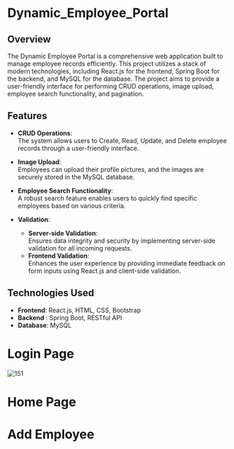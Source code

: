 # Dynamic_Employee_Portal

## Overview
The Dynamic Employee Portal is a comprehensive web application built to manage employee records efficiently. This project utilizes a stack of modern technologies, including React.js for the frontend, Spring Boot for the backend, and MySQL for the database. The project aims to provide a user-friendly interface for performing CRUD operations, image upload, employee search functionality, and pagination.

## Features

- **CRUD Operations**:  
   The system allows users to Create, Read, Update, and Delete employee records through a user-friendly interface.

- **Image Upload**:  
   Employees can upload their profile pictures, and the images are securely stored in the MySQL database.

- **Employee Search Functionality**:  
   A robust search feature enables users to quickly find specific employees based on various criteria.

- **Validation**:
   - **Server-side Validation**:  
     Ensures data integrity and security by implementing server-side validation for all incoming requests.
   - **Frontend Validation**:  
     Enhances the user experience by providing immediate feedback on form inputs using React.js and client-side validation.

## Technologies Used 

- **Frontend**: React.js, HTML, CSS, Bootstrap
- **Backend** : Spring Boot, RESTful API
- **Database**: MySQL

# Login Page 
![151](https://github.com/user-attachments/assets/c2dfdd73-46a5-4063-9c38-b5bbdaabf59d)

# Home Page

# Add Employee







